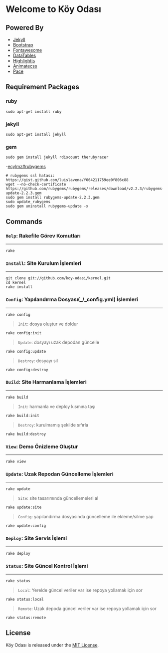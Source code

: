 # Welcome to Köy Odası

## Powered By

 - [Jekyll](http://jekyllrb.com)
 - [Bootstrap](http://getbootstrap.com)
 - [Fontawesome](http://fontawesome.io)
 - [DataTables](http://datatables.net)
 - [Highlightjs](https://highlightjs.org)
 - [Animatecss](https://daneden.github.io/animate.css)
 - [Pace](https://github.com/HubSpot/pace/)

## Requirement Packages

### ruby

	sudo apt-get install ruby

### jekyll

	sudo apt-get install jekyll

### gem

	sudo gem install jekyll rdiscount therubyracer

-[ecylmz#rubygems](https://github.com/ecylmz/glove/blob/master/bin/kur#L59)

	# rubygems ssl hatası: https://gist.github.com/luislavena/f064211759ee0f806c88
	wget --no-check-certificate https://github.com/rubygems/rubygems/releases/download/v2.2.3/rubygems-update-2.2.3.gem
	sudo gem install rubygems-update-2.2.3.gem
	sudo update_rubygems
	sudo gem uninstall rubygems-update -x

## Commands

### `Help`: Rakefile Görev Komutları
---

	rake

### `Install`: Site Kurulum İşlemleri
---

	git clone git://github.com/koy-odasi/kernel.git
	cd kernel
	rake install

### `Config`: Yapılandırma Dosyası(_/_config.yml) İşlemleri
---

	rake config

> `İnit`: dosya oluştur ve doldur

	rake config:init

> `Update`: dosyayı uzak depodan güncelle

	rake config:update

> `Destroy`: dosyayı sil

	rake config:destroy

### `Build`: Site Harmanlama İşlemleri
---

	rake build

> `İnit`: harmanla ve deploy kısmına taşı

	rake build:init

> `Destroy`: kurulmamış şekilde sıfırla

	rake build:destroy

### `View`: Demo Önizleme Oluştur
---

	rake view

### `Update`: Uzak Repodan Güncelleme İşlemleri
---

	rake update

> `Site`: site tasarımında güncellemeleri al

	rake update:site

> `Config`: yapılandırma dosyasında güncelleme ile ekleme/silme yap

	rake update:config

### `Deploy`: Site Servis İşlemi
---

	rake deploy

### `Status`: Site Güncel Kontrol İşlemi
---

	rake status

> `Local`: Yerelde güncel veriler var ise repoya yollamak için sor

	rake status:local

> `Remote`: Uzak depoda güncel veriler var ise repoya yollamak için sor

	rake status:remote

## License

Köy Odası is released under the [MIT License](http://www.opensource.org/licenses/MIT).

